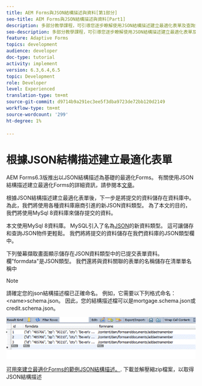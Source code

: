 ```yaml
---
title: AEM Forms與JSON結構描述與資料[第1部分]
seo-title: AEM Forms與JSON結構描述與資料[Part1]
description: 多部分教學課程，可引導您逐步瞭解使用JSON結構描述建立最適化表單及查詢提交資料的相關步驟。
seo-description: 多部分教學課程，可引導您逐步瞭解使用JSON結構描述建立最適化表單及查詢提交資料的相關步驟。
feature: Adaptive Forms
topics: development
audience: developer
doc-type: tutorial
activity: implement
version: 6.3,6.4,6.5
topic: Development
role: Developer
level: Experienced
translation-type: tm+mt
source-git-commit: d9714b9a291ec3ee5f3dba9723de72bb120d2149
workflow-type: tm+mt
source-wordcount: '299'
ht-degree: 1%

---
```



# 根據JSON結構描述建立最適化表單


AEM Forms6.3版推出以JSON結構描述為基礎的最適化Forms。 有關使用JSON結構描述建立最適化Forms的詳細資訊，請參閱本[文章](https://helpx.adobe.com/experience-manager/6-3/forms/using/adaptive-form-json-schema-form-model.html)。

根據JSON結構描述建立最適化表單後，下一步是將提交的資料儲存在資料庫中。 為此，我們將使用各種資料庫廠商引進的新JSON資料類型。 為了本文的目的，我們將使用MySql 8資料庫來儲存提交的資料。

本文使用MySql 8資料庫。 MySQL引入了名為[JSON](https://dev.mysql.com/doc/refman/8.0/en/json.html)的新資料類型。 這可讓儲存和查詢JSON物件更輕鬆。 我們將將提交的資料儲存在我們資料庫的JSON類型欄中。

下列螢幕擷取畫面顯示儲存在JSON資料類型中的已提交表單資料。 欄&quot;formdata&quot;是JSON類型。 我們還將與資料關聯的表單的名稱儲存在清單單名稱中

>[!NOTE]
>
>請確定您的json結構描述檔已正確命名。 例如，它需要以下列格式命名：&lt;name>schema.json。 因此，您的結構描述檔可以是mortgage.schema.json或credit.schema.json。


![資料儲存](assets/datastored.gif)


[可用來建立最適化Forms的範例JSON結構描述。](assets/samplejsonschemas.zip). 下載並解壓縮zip檔案，以取得JSON結構描述


